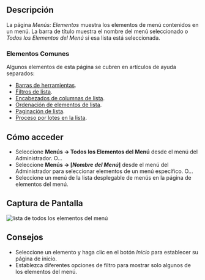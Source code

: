 <!-- Filename: Help4.x:Menus:_Items / Display title: Menús: Elementos -->

## Descripción

La página *Menús: Elementos* muestra los elementos de menú contenidos en un menú. La barra de título
muestra el nombre del menú seleccionado o *Todos los Elementos del Menú* si esa lista está seleccionada.

### Elementos Comunes

Algunos elementos de esta página se cubren en artículos de ayuda separados:

* [Barras de herramientas](jdocmanual?article=help/common-elements/toolbars).
* [Filtros de lista](jdocmanual?article=help/common-elements/list-filters).
* [Encabezados de columnas de lista](jdocmanual?article=help/common-elements/list-column-headers).
* [Ordenación de elementos de lista](jdocmanual?article=help/common-elements/list-ordering).
* [Paginación de lista](jdocmanual?article=help/common-elements/list-pagination).
* [Proceso por lotes en la lista](jdocmanual?article=help/common-elements/list-batch-process).

## Cómo acceder

- Seleccione **Menús → Todos los Elementos del Menú** desde el menú del Administrador. O...
- Seleccione **Menús → \[*Nombre del Menú*\]** desde el menú del Administrador para seleccionar
  elementos de un menú específico. O...
- Seleccione un menú de la lista desplegable de menús en la página de elementos del menú.

## Captura de Pantalla

![lista de todos los elementos del menú](../../../es/images/menus/menus-all-menu-items-list.png)

## Consejos

- Seleccione un elemento y haga clic en el botón *Inicio* para establecer su página de inicio.
- Establezca diferentes opciones de filtro para mostrar solo algunos de los elementos del menú.
